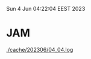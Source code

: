 Sun  4 Jun 04:22:04 EEST 2023
# JAM
<a href='./cache/202306/04_04.log'>./cache/202306/04_04.log</a>
